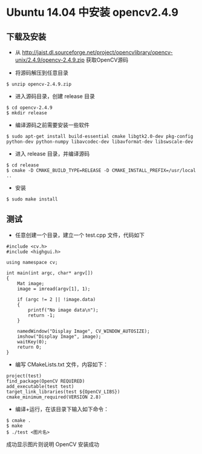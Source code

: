 # Ubuntu 14.04 中安装 opencv2.4.9
## 下载及安装
- 从 http://jaist.dl.sourceforge.net/project/opencvlibrary/opencv-unix/2.4.9/opencv-2.4.9.zip 获取OpenCV源码

- 将源码解压到任意目录 
```
$ unzip opencv-2.4.9.zip
```

- 进入源码目录，创建 release 目录
```
$ cd opencv-2.4.9
$ mkdir release
```

- 编译源码之前需要安装一些软件
```
$ sudo apt-get install build-essential cmake libgtk2.0-dev pkg-config python-dev python-numpy libavcodec-dev libavformat-dev libswscale-dev
```

- 进入 release 目录，并编译源码
```
$ cd release
$ cmake -D CMAKE_BUILD_TYPE=RELEASE -D CMAKE_INSTALL_PREFIX=/usr/local ..
```

- 安装
```
$ sudo make install
```

## 测试
- 任意创建一个目录，建立一个 test.cpp 文件，代码如下
```[cpp]
#include <cv.h>  
#include <highgui.h>  
  
using namespace cv;  
  
int main(int argc, char* argv[])  
{  
    Mat image;  
    image = imread(argv[1], 1);  
  
    if (argc != 2 || !image.data)   
    {  
        printf("No image data\n");  
        return -1;  
    }  
  
    namedWindow("Display Image", CV_WINDOW_AUTOSIZE);  
    imshow("Display Image", image);  
    waitKey(0);  
    return 0;  
}
```
- 编写 CMakeLists.txt 文件，内容如下：
```
project(test)  
find_package(OpenCV REQUIRED)  
add_executable(test test)  
target_link_libraries(test ${OpenCV_LIBS})  
cmake_minimum_required(VERSION 2.8)
```

- 编译+运行，在该目录下输入如下命令：
```
$ cmake .
$ make
$ ./test <图片名>
```
成功显示图片则说明 OpenCV 安装成功
